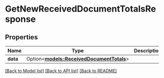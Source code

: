 # GetNewReceivedDocumentTotalsResponse

## Properties

Name | Type | Description | Notes
------------ | ------------- | ------------- | -------------
**data** | Option<[**models::ReceivedDocumentTotals**](ReceivedDocumentTotals.md)> |  | [optional]

[[Back to Model list]](../README.md#documentation-for-models) [[Back to API list]](../README.md#documentation-for-api-endpoints) [[Back to README]](../README.md)


